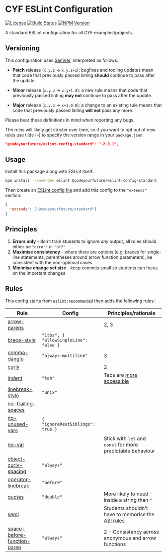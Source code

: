 # CYF ESLint Configuration

[![License](https://img.shields.io/npm/l/@codeyourfuture/eslint-config-standard.svg)](https://github.com/CodeYourFuture/eslint-config-standard/blob/master/LICENSE)
[![Build Status](https://travis-ci.org/CodeYourFuture/eslint-config-standard.svg?branch=master)](https://travis-ci.org/CodeYourFuture/eslint-config-standard)
[![NPM Version](https://img.shields.io/npm/v/@codeyourfuture/eslint-config-standard.svg)](https://www.npmjs.com/package/@codeyourfuture/eslint-config-standard)

A standard ESLint configuration for all CYF examples/projects.

## Versioning

This configuration uses [SemVer], interpreted as follows:

  - **Patch** release (`x.y.z` -> `x.y.z+1`): bugfixes and tooling updates mean that code that previously passed
    linting **should** continue to pass after the update.

  - **Minor** release (`x.y.z` -> `x.y+1.0`): a new rule means that code that previously passed linting **may not**
    continue to pass after the update.

  - **Major** release (`x.y.z` -> `x+1.0.0`): a change to an existing rule means that code that previously passed
    linting **will not** pass any more.

Please bear these definitions in mind when reporting any bugs.

The rules will likely get stricter over time, so if you want to opt out of new rules use tilde (`~`) to specify the
version range in your `package.json`:

```json
"@codeyourfuture/eslint-config-standard": "~2.0.1",
```

## Usage

Install this package along with ESLint itself:

```bash
npm install --save-dev eslint @codeyourfuture/eslint-config-standard
```

Then create an [ESLint config file] and add this config to the `"extends"` section:

```json
{
  "extends": ["@codeyourfuture/standard"]
}
```

## Principles

 1. **Errors only** - don't train students to ignore *any* output, all rules should either be `"error"` or `"off"`
 2. **Maximise consistency** - where there are options (e.g. braces for single-line statements, parentheses around arrow function parameters), be consistent with the non-optional cases
 3. **Minimise change set size** - keep commits small so students can focus on the important changes

## Rules

This config starts from [`eslint:recommended`][1] then adds the following rules:

| Rule | Config | Principles/rationale |
|------|--------|----------------------|
| [arrow-parens] | | 2, 3 |
| [brace-style] | `"1tbs", { "allowSingleLine": false }` | |
| [comma-dangle] | `"always-multiline"` | 3 |
| [curly] | | 2 |
| [indent] | `"tab"` | Tabs are [more accessible][2] |
| [linebreak-style] | `"unix"` | |
| [no-trailing-spaces] | | |
| [no-unused-vars] | `{ "ignoreRestSiblings": true }` | |
| [no-var] | | Stick with `let` and `const` for more predictable behaviour |
| [object-curly-spacing] | `"always"` | |
| [operator-linebreak] | `"before"` | |
| [quotes] | `"double"` | More likely to need `'` inside a string than `"` |
| [semi] | | Students shouldn't have to memorise the [ASI rules] |
| [space-before-function-paren] | `"always"` | 2 - Consistency across anonymous and arrow functions |

  [1]: https://eslint.org/docs/user-guide/configuring#using-eslintrecommended
  [2]: https://www.reddit.com/r/javascript/comments/c8drjo/nobody_talks_about_the_real_reason_to_use_tabs/

  [arrow-parens]: https://eslint.org/docs/rules/arrow-parens
  [ASI rules]: https://developer.mozilla.org/en-US/docs/Web/JavaScript/Reference/Lexical_grammar#Automatic_semicolon_insertion
  [brace-style]: https://eslint.org/docs/rules/brace-style
  [comma-dangle]: https://eslint.org/docs/rules/comma-dangle
  [curly]: https://eslint.org/docs/rules/curly
  [ESLint config file]: https://eslint.org/docs/user-guide/configuring
  [indent]: https://eslint.org/docs/rules/indent
  [linebreak-style]: https://eslint.org/docs/rules/linebreak-style
  [no-trailing-spaces]: https://eslint.org/docs/rules/no-trailing-spaces
  [no-unused-vars]: https://eslint.org/docs/rules/no-unused-vars
  [no-var]: https://eslint.org/docs/rules/no-var
  [object-curly-spacing]: https://eslint.org/docs/rules/object-curly-spacing
  [operator-linebreak]: https://eslint.org/docs/rules/operator-linebreak
  [quotes]: https://eslint.org/docs/rules/quotes
  [semi]: https://eslint.org/docs/rules/semi
  [SemVer]: https://semver.org/
  [space-before-function-paren]: https://eslint.org/docs/rules/space-before-function-paren
